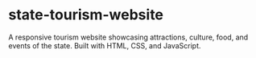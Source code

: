 # state-tourism-website
A responsive tourism website showcasing attractions, culture, food, and events of the state. Built with HTML, CSS, and JavaScript.
